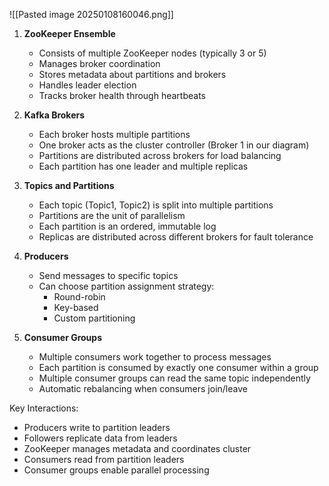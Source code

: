![[Pasted image 20250108160046.png]]

1. **ZooKeeper Ensemble**
   - Consists of multiple ZooKeeper nodes (typically 3 or 5)
   - Manages broker coordination
   - Stores metadata about partitions and brokers
   - Handles leader election
   - Tracks broker health through heartbeats

2. **Kafka Brokers**
   - Each broker hosts multiple partitions
   - One broker acts as the cluster controller (Broker 1 in our diagram)
   - Partitions are distributed across brokers for load balancing
   - Each partition has one leader and multiple replicas

3. **Topics and Partitions**
   - Each topic (Topic1, Topic2) is split into multiple partitions
   - Partitions are the unit of parallelism
   - Each partition is an ordered, immutable log
   - Replicas are distributed across different brokers for fault tolerance

4. **Producers**
   - Send messages to specific topics
   - Can choose partition assignment strategy:
     - Round-robin
     - Key-based
     - Custom partitioning

5. **Consumer Groups**
   - Multiple consumers work together to process messages
   - Each partition is consumed by exactly one consumer within a group
   - Multiple consumer groups can read the same topic independently
   - Automatic rebalancing when consumers join/leave

Key Interactions:
- Producers write to partition leaders
- Followers replicate data from leaders
- ZooKeeper manages metadata and coordinates cluster
- Consumers read from partition leaders
- Consumer groups enable parallel processing

